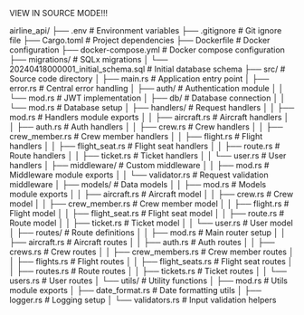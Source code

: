 VIEW IN SOURCE MODE!!!

airline_api/
├── .env                                  # Environment variables
├── .gitignore                           # Git ignore file
├── Cargo.toml                           # Project dependencies
├── Dockerfile                           # Docker configuration
├── docker-compose.yml                   # Docker compose configuration
├── migrations/                          # SQLx migrations
│   └── 20240418000001_initial_schema.sql # Initial database schema
├── src/                                 # Source code directory
│   ├── main.rs                          # Application entry point
│   ├── error.rs                         # Central error handling
│   ├── auth/                            # Authentication module
│   │   └── mod.rs                       # JWT implementation
│   ├── db/                              # Database connection
│   │   └── mod.rs                       # Database setup
│   ├── handlers/                        # Request handlers
│   │   ├── mod.rs                       # Handlers module exports
│   │   ├── aircraft.rs                  # Aircraft handlers
│   │   ├── auth.rs                      # Auth handlers
│   │   ├── crew.rs                      # Crew handlers
│   │   ├── crew_member.rs               # Crew member handlers
│   │   ├── flight.rs                    # Flight handlers
│   │   ├── flight_seat.rs               # Flight seat handlers
│   │   ├── route.rs                     # Route handlers
│   │   ├── ticket.rs                    # Ticket handlers
│   │   └── user.rs                      # User handlers
│   ├── middleware/                      # Custom middleware
│   │   ├── mod.rs                       # Middleware module exports
│   │   └── validator.rs                 # Request validation middleware
│   ├── models/                          # Data models
│   │   ├── mod.rs                       # Models module exports
│   │   ├── aircraft.rs                  # Aircraft model
│   │   ├── crew.rs                      # Crew model
│   │   ├── crew_member.rs               # Crew member model
│   │   ├── flight.rs                    # Flight model
│   │   ├── flight_seat.rs               # Flight seat model
│   │   ├── route.rs                     # Route model
│   │   ├── ticket.rs                    # Ticket model
│   │   └── user.rs                      # User model
│   ├── routes/                          # Route definitions
│   │   ├── mod.rs                       # Main router setup
│   │   ├── aircraft.rs                  # Aircraft routes
│   │   ├── auth.rs                      # Auth routes
│   │   ├── crews.rs                     # Crew routes
│   │   ├── crew_members.rs              # Crew member routes
│   │   ├── flights.rs                   # Flight routes
│   │   ├── flight_seats.rs              # Flight seat routes
│   │   ├── routes.rs                    # Route routes
│   │   ├── tickets.rs                   # Ticket routes
│   │   └── users.rs                     # User routes
│   └── utils/                           # Utility functions
│       ├── mod.rs                       # Utils module exports
│       ├── date_format.rs               # Date formatting utils
│       ├── logger.rs                    # Logging setup
│       └── validators.rs                # Input validation helpers
